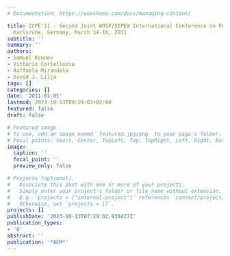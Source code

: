 ```yaml
---
# Documentation: https://wowchemy.com/docs/managing-content/

title: ICPE'11 - Second Joint WOSP/SIPEW International Conference on Performance Engineering,
  Karlsruhe, Germany, March 14-16, 2011
subtitle: ''
summary: ''
authors:
- Samuel Kounev
- Vittorio Cortellessa
- Raffaela Mirandola
- David J. Lilja
tags: []
categories: []
date: '2011-01-01'
lastmod: 2023-10-13T09:29:03+02:00
featured: false
draft: false

# Featured image
# To use, add an image named `featured.jpg/png` to your page's folder.
# Focal points: Smart, Center, TopLeft, Top, TopRight, Left, Right, BottomLeft, Bottom, BottomRight.
image:
  caption: ''
  focal_point: ''
  preview_only: false

# Projects (optional).
#   Associate this post with one or more of your projects.
#   Simply enter your project's folder or file name without extension.
#   E.g. `projects = ["internal-project"]` references `content/project/deep-learning/index.md`.
#   Otherwise, set `projects = []`.
projects: []
publishDate: '2023-10-13T07:29:02.938427Z'
publication_types:
- '0'
abstract: ''
publication: '*ACM*'
---
```


